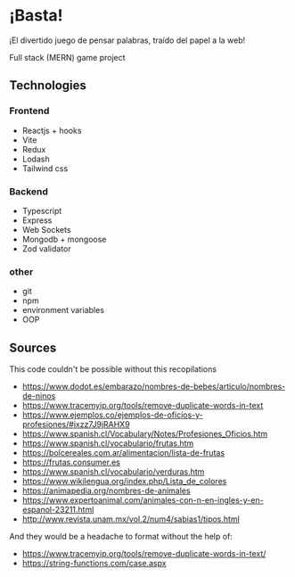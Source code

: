 # ¡Basta!

¡El divertido juego de pensar palabras, traído del papel a la web!

Full stack (MERN) game project

## Technologies

### Frontend

- Reactjs + hooks
- Vite
- Redux
- Lodash
- Tailwind css

### Backend

- Typescript
- Express
- Web Sockets
- Mongodb + mongoose
- Zod validator

### other

- git
- npm
- environment variables
- OOP

## Sources

This code couldn't be possible without this recopilations

- https://www.dodot.es/embarazo/nombres-de-bebes/articulo/nombres-de-ninos
- https://www.tracemyip.org/tools/remove-duplicate-words-in-text
- https://www.ejemplos.co/ejemplos-de-oficios-y-profesiones/#ixzz7J9jRAHX9
- https://www.spanish.cl/Vocabulary/Notes/Profesiones_Oficios.htm
- https://www.spanish.cl/vocabulario/frutas.htm
- https://bolcereales.com.ar/alimentacion/lista-de-frutas
- https://frutas.consumer.es
- https://www.spanish.cl/vocabulario/verduras.htm
- https://www.wikilengua.org/index.php/Lista_de_colores
- https://animapedia.org/nombres-de-animales
- https://www.expertoanimal.com/animales-con-n-en-ingles-y-en-espanol-23211.html
- http://www.revista.unam.mx/vol.2/num4/sabias1/tipos.html

And they would be a headache to format without the help of:

- https://www.tracemyip.org/tools/remove-duplicate-words-in-text/
- https://string-functions.com/case.aspx
